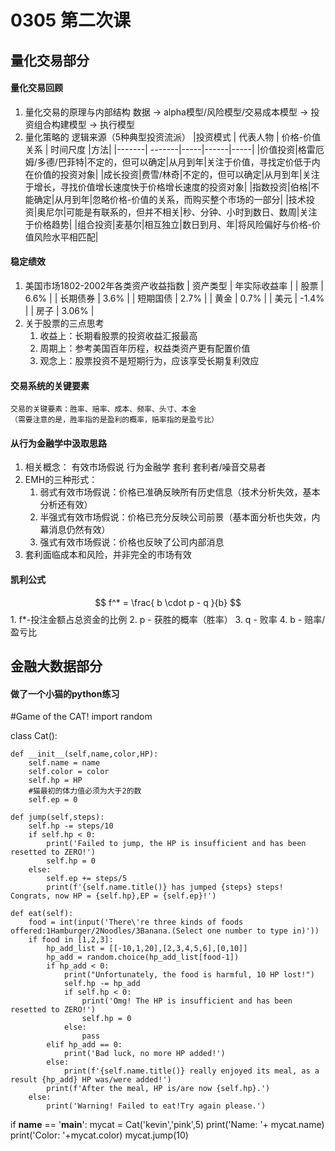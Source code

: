 # 0305 第二次课
## 量化交易部分

#### 量化交易回顾
1. 量化交易的原理与内部结构
	数据 → alpha模型/风险模型/交易成本模型 → 投资组合构建模型 → 执行模型
2. 量化策略的 逻辑来源（5种典型投资流派）
|投资模式 | 代表人物 | 价格-价值关系 | 时间尺度 |方法|
|-------| -------|-----|------|-----|
|价值投资|格雷厄姆/多德/巴菲特|不定的，但可以确定|从月到年|关注于价值，寻找定价低于内在价值的投资对象|
|成长投资|费雪/林奇|不定的，但可以确定|从月到年|关注于增长，寻找价值增长速度快于价格增长速度的投资对象|
|指数投资|伯格|不能确定|从月到年|忽略价格-价值的关系，而购买整个市场的一部分|
|技术投资|奥尼尔|可能是有联系的，但并不相关|秒、分钟、小时到数日、数周|关注于价格趋势|
|组合投资|麦基尔|相互独立|数日到月、年|将风险偏好与价格-价值风险水平相匹配|
#### 稳定绩效
1. 美国市场1802-2002年各类资产收益指数
	| 资产类型 | 年实际收益率 |
	| 股票 | 6.6% |
	| 长期债券 | 3.6% |
	| 短期国债 | 2.7% |
	| 黄金 | 0.7% |
	| 美元 | -1.4% |
	| 房子 | 3.06% |
2. 关于股票的三点思考
	1. 收益上：长期看股票的投资收益汇报最高
	2. 周期上：参考美国百年历程，权益类资产更有配置价值
	3. 观念上：股票投资不是短期行为，应该享受长期复利效应
#### 交易系统的关键要素
	交易的关键要素：胜率、赔率、成本、频率、头寸、本金
	（需要注意的是，胜率指的是盈利的概率，赔率指的是盈亏比）
#### 从行为金融学中汲取思路
1. 相关概念：
	有效市场假说
	行为金融学
	套利
	套利者/噪音交易者
2. EMH的三种形式：
	1. 弱式有效市场假说：价格已准确反映所有历史信息（技术分析失效，基本分析还有效）
	2. 半强式有效市场假说：价格已充分反映公司前景（基本面分析也失效，内幕消息仍然有效）
	3. 强式有效市场假说：价格也反映了公司内部消息
3. 套利面临成本和风险，并非完全的市场有效
#### 凯利公式
$$
  f^* = \frac{ b \cdot p - q }{b}
$$
	1. f*-投注金额占总资金的比例
	2. p - 获胜的概率（胜率）
	3. q - 败率
	4. b - 赔率/盈亏比

## 金融大数据部分

#### 做了一个小猫的python练习

#Game of the CAT!
import random

class Cat():
    
    def __init__(self,name,color,HP):
        self.name = name
        self.color = color
        self.hp = HP
        #猫最初的体力值必须为大于2的数
        self.ep = 0
        
    def jump(self,steps):
        self.hp -= steps/10
        if self.hp < 0:
            print('Failed to jump, the HP is insufficient and has been resetted to ZERO!')
            self.hp = 0
        else:
            self.ep += steps/5
            print(f'{self.name.title()} has jumped {steps} steps! Congrats, now HP = {self.hp},EP = {self.ep}!')
            
    def eat(self):
        food = int(input('There\'re three kinds of foods offered:1Hamburger/2Noodles/3Banana.(Select one number to type in)'))
        if food in [1,2,3]:
            hp_add_list = [[-10,1,20],[2,3,4,5,6],[0,10]]
            hp_add = random.choice(hp_add_list[food-1])
            if hp_add < 0:
                print("Unfortunately, the food is harmful, 10 HP lost!")
                self.hp -= hp_add
                if self.hp < 0:
                    print('Omg! The HP is insufficient and has been resetted to ZERO!')
                    self.hp = 0
                else:
                    pass
            elif hp_add == 0:
                print('Bad luck, no more HP added!')
            else:
                print(f'{self.name.title()} really enjoyed its meal, as a result {hp_add} HP was/were added!')
            print(f'After the meal, HP is/are now {self.hp}.')
        else:
            print('Warning! Failed to eat!Try again please.')

if __name__ == '__main__':
    mycat = Cat('kevin','pink',5)
    print('Name: '+ mycat.name)
    print('Color: '+mycat.color)
    mycat.jump(10)
